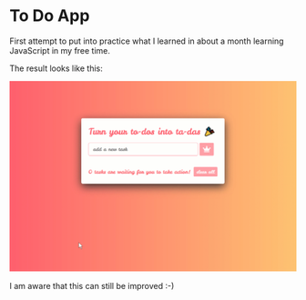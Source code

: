 # To Do App

First attempt to put into practice what I learned in about a month learning JavaScript in my free time.

The result looks like this:

![To do app](/images/tada.gif)

I am aware that this can still be improved :-)
